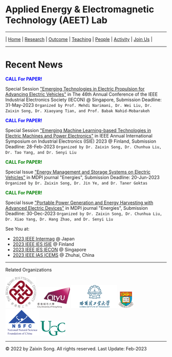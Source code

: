# Applied Energy & Electromagnetic Technology (AEET) Lab

---

| [Home](https://songzaixin.github.io/aeet-home/)  | [Research](https://songzaixin.github.io/aeet-research/) | [Outcome](https://songzaixin.github.io/aeet-outcome/) | [Teaching](https://songzaixin.github.io/aeet-teaching/) | [People](https://songzaixin.github.io/aeet-people/) | [Activity](https://songzaixin.github.io/aeet-activity/) | [Join Us](https://songzaixin.github.io/aeet-joinus/) |

---

# Recent News

<font color=Blue><b>CALL For PAPER!</b></font> 

Special Session <a href="https://www.iecon2023.org/">"Emerging Technologies in Electric Propulsion for Advancing Electric Vehicles"</a> in The 46th Annual Conference of the IEEE Industrial Electronics Society (IECON) @ Singapore, Submission Deadline: 31-May-2023
``Organized by Prof. Mehdi Narimani, Dr. Wei Liu, Dr. Zaixin Song, Dr. Xiaoyang Tian, and Prof. Babak Nahid-Mobarakeh``

<font color=blue><b>CALL For PAPER!</b></font> 

Special Session <a href="https://2023.ieee-isie.org/">"Emerging Machine Learning-based Technologies in Electric Machines and Power Electronics"</a> in IEEE Annual International Symposium on Industrial Electronics (ISIE) 2023 @ Finland, Submission Deadline: 28-Feb-2023
``Organized by Dr. Zaixin Song, Dr. Chunhua Liu, Dr. Tao Yang, and Dr. Senyi Liu``

<font color=green><b>CALL For PAPER!</b></font> 

Special Issue <a href="https://www.mdpi.com/journal/energies/special_issues/02V4PXR20A">"Energy Management and Storage Systems on Electric Vehicles"</a> in MDPI journal "Energies", Submission Deadline: 20-Jun-2023
``Organized by Dr. Zaixin Song, Dr. Jin Ye, and Dr. Taner Goktas``

<font color=green><b>CALL For PAPER!</b></font> 

Special Issue <a href="https://www.mdpi.com/journal/energies/special_issues/G6B97UE43F">"Portable Power Generation and Energy Harvesting with Advanced Electric Devices"</a> in MDPI journal "Energies", Submission Deadline: 30-Dec-2023
``Organized by Dr. Zaixin Song, Dr. Chunhua Liu, Dr. Xiao Yang, Dr. Hang Zhao, and Dr. Senyi Liu``

See You at:

- <a href="https://intermag.org/">2023 IEEE Intermag</a> @ Japan
- <a href="https://2023.ieee-isie.org/">2023 IEEE IES ISIE</a> @ Finland
- <a href="https://www.iecon2023.org/">2023 IEEE IES IECON</a> @ Singapore
- <a href="https://www.icems2023.com/">2023 IEEE IAS ICEMS</a> @ Zhuhai, China


---

Related Organizations

<div align=left>
<img src="https://github.com/songzaixin/aeet-home/raw/zxs-patch-cv/image/logo-polyu.png" alt="image-cityu" style="zoom:15%;" />
<img src="https://github.com/songzaixin/aeet-home/raw/zxs-patch-cv/image/logo-cityu.png" alt="image-cityu" style="zoom:10%;" />
<img src="https://github.com/songzaixin/aeet-home/raw/zxs-patch-cv/image/logo-hit.png" alt="image-hit" style="zoom:40%;" />
<img src="https://github.com/songzaixin/aeet-home/raw/zxs-patch-cv/image/logo-hku.png" alt="image-hku" style="zoom:5%;" />
<img src="https://github.com/songzaixin/aeet-home/raw/zxs-patch-cv/image/logo-nsfc.png" alt="image-nsfc" style="zoom:30%;" />
<img src="https://github.com/songzaixin/aeet-home/raw/zxs-patch-cv/image/logo-ugc.png" alt="image-ugc" style="zoom:7.5%;" />
</div>


---

© 2022 by Zaixin Song. All rights reserved. 
Last Update: Feb-2023


